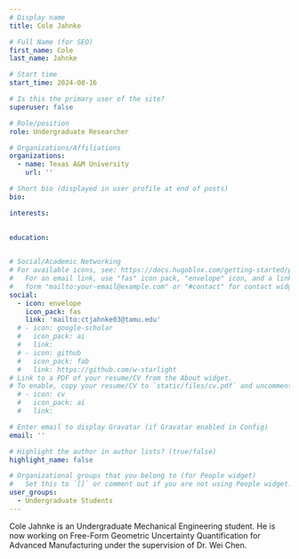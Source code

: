 ```yaml
---
# Display name
title: Cole Jahnke

# Full Name (for SEO)
first_name: Cole
last_name: Jahnke

# Start time
start_time: 2024-08-16

# Is this the primary user of the site?
superuser: false

# Role/position
role: Undergraduate Researcher

# Organizations/Affiliations
organizations:
  - name: Texas A&M University
    url: ''

# Short bio (displayed in user profile at end of posts)
bio: 

interests:
  

education:
  

# Social/Academic Networking
# For available icons, see: https://docs.hugoblox.com/getting-started/page-builder/#icons
#   For an email link, use "fas" icon pack, "envelope" icon, and a link in the
#   form "mailto:your-email@example.com" or "#contact" for contact widget.
social:
  - icon: envelope
    icon_pack: fas
    link: 'mailto:ctjahnke03@tamu.edu'
  # - icon: google-scholar
  #   icon_pack: ai
  #   link: 
  # - icon: github
  #   icon_pack: fab
  #   link: https://github.com/w-starlight
# Link to a PDF of your resume/CV from the About widget.
# To enable, copy your resume/CV to `static/files/cv.pdf` and uncomment the lines below.
  # - icon: cv
  #   icon_pack: ai
  #   link: 

# Enter email to display Gravatar (if Gravatar enabled in Config)
email: ''

# Highlight the author in author lists? (true/false)
highlight_name: false

# Organizational groups that you belong to (for People widget)
#   Set this to `[]` or comment out if you are not using People widget.
user_groups:
  - Undergraduate Students
---
```


Cole Jahnke is an Undergraduate Mechanical Engineering student. He is now working on Free-Form Geometric Uncertainty Quantification for Advanced Manufacturing under the supervision of Dr. Wei Chen.